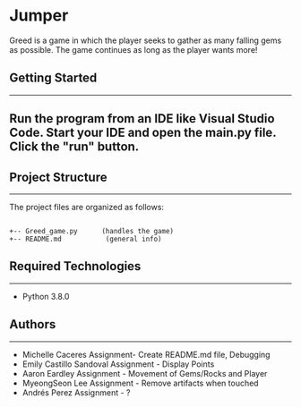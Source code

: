 # Jumper
Greed is a game in which the player seeks to gather as many falling gems as possible. The game continues as long as the player wants more! 

## Getting Started

---

## Run the program from an IDE like Visual Studio Code. Start your IDE and open the main.py file. Click the "run" button.

## Project Structure

---

The project files are organized as follows:

```

+-- Greed_game.py      (handles the game)
+-- README.md           (general info)
```

## Required Technologies

---

- Python 3.8.0

## Authors

---

- Michelle Caceres Assignment- Create README.md file, Debugging
- Emily Castillo Sandoval Assignment - Display Points
- Aaron Eardley Assignment - Movement of Gems/Rocks and Player 
- MyeongSeon Lee Assignment - Remove artifacts when touched
- Andrés Perez Assignment - ?
